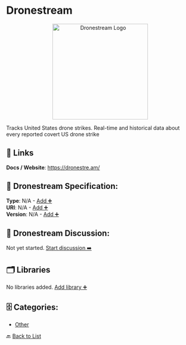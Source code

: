 # Dronestream
<p align="center">
    <img width="256" src="https://raw.githubusercontent.com/apis-list/apis-list/main/apis/dronestream/logo_256x256.png" alt="Dronestream Logo"/>
</p>
Tracks United States drone strikes. Real-time and historical data about every reported covert US drone strike

##  🔗 Links
**Docs / Website**: https://dronestre.am/

## 🧬 Dronestream Specification:
**Type**: N/A - [Add ➕](https://github.com/apis-list/apis-list/edit/main/apis.yaml#L5557)  
**URI**: N/A - [Add ➕](https://github.com/apis-list/apis-list/edit/main/apis.yaml#L5557)  
**Version**: N/A - [Add ➕](https://github.com/apis-list/apis-list/edit/main/apis.yaml#L5557)

## 💬 Dronestream Discussion:
Not yet started. [Start discussion ➡️](https://github.com/apis-list/apis-list/discussions/new)

## 🗂️ Libraries

No libraries added. [Add library ➕](https://github.com/apis-list/apis-list/edit/main/apis.yaml#L5557)    


## 🗄️ Categories:
- [Other](https://github.com/apis-list/apis-list#other-)

🔙  [Back to List](https://github.com/apis-list/apis-list)
